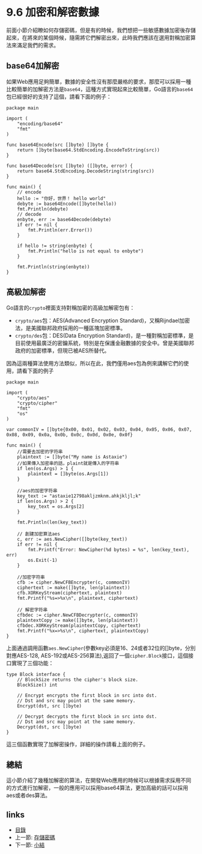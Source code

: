 # 9.6 加密和解密數據
前面小節介紹瞭如何存儲密碼，但是有的時候，我們想把一些敏感數據加密後存儲起來，在將來的某個時候，隨需將它們解密出來，此時我們應該在選用對稱加密算法來滿足我們的需求。

## base64加解密
如果Web應用足夠簡單，數據的安全性沒有那麼嚴格的要求，那麼可以採用一種比較簡單的加解密方法是`base64`，這種方式實現起來比較簡單，Go語言的`base64`包已經很好的支持了這個，請看下面的例子：

	package main

	import (
		"encoding/base64"
		"fmt"
	)

	func base64Encode(src []byte) []byte {
		return []byte(base64.StdEncoding.EncodeToString(src))
	}

	func base64Decode(src []byte) ([]byte, error) {
		return base64.StdEncoding.DecodeString(string(src))
	}

	func main() {
		// encode
		hello := "你好，世界！ hello world"
		debyte := base64Encode([]byte(hello))
		fmt.Println(debyte)
		// decode
		enbyte, err := base64Decode(debyte)
		if err != nil {
			fmt.Println(err.Error())
		}

		if hello != string(enbyte) {
			fmt.Println("hello is not equal to enbyte")
		}

		fmt.Println(string(enbyte))
	}


## 高級加解密

Go語言的`crypto`裡面支持對稱加密的高級加解密包有：

- `crypto/aes`包：AES(Advanced Encryption Standard)，又稱Rijndael加密法，是美國聯邦政府採用的一種區塊加密標準。
- `crypto/des`包：DES(Data Encryption Standard)，是一種對稱加密標準，是目前使用最廣泛的密鑰系統，特別是在保護金融數據的安全中。曾是美國聯邦政府的加密標準，但現已被AES所替代。

因為這兩種算法使用方法類似，所以在此，我們僅用aes包為例來講解它們的使用，請看下面的例子

	package main

	import (
		"crypto/aes"
		"crypto/cipher"
		"fmt"
		"os"
	)

	var commonIV = []byte{0x00, 0x01, 0x02, 0x03, 0x04, 0x05, 0x06, 0x07, 0x08, 0x09, 0x0a, 0x0b, 0x0c, 0x0d, 0x0e, 0x0f}

	func main() {
		//需要去加密的字符串
		plaintext := []byte("My name is Astaxie")
		//如果傳入加密串的話，plaint就是傳入的字符串
		if len(os.Args) > 1 {
			plaintext = []byte(os.Args[1])
		}

		//aes的加密字符串
		key_text := "astaxie12798akljzmknm.ahkjkljl;k"
		if len(os.Args) > 2 {
			key_text = os.Args[2]
		}

		fmt.Println(len(key_text))

		// 創建加密算法aes
		c, err := aes.NewCipher([]byte(key_text))
		if err != nil {
			fmt.Printf("Error: NewCipher(%d bytes) = %s", len(key_text), err)
			os.Exit(-1)
		}

		//加密字符串
		cfb := cipher.NewCFBEncrypter(c, commonIV)
		ciphertext := make([]byte, len(plaintext))
		cfb.XORKeyStream(ciphertext, plaintext)
		fmt.Printf("%s=>%x\n", plaintext, ciphertext)

		// 解密字符串
		cfbdec := cipher.NewCFBDecrypter(c, commonIV)
		plaintextCopy := make([]byte, len(plaintext))
		cfbdec.XORKeyStream(plaintextCopy, ciphertext)
		fmt.Printf("%x=>%s\n", ciphertext, plaintextCopy)
	}


上面通過調用函數`aes.NewCipher`(參數key必須是16、24或者32位的[]byte，分別對應AES-128, AES-192或AES-256算法),返回了一個`cipher.Block`接口，這個接口實現了三個功能：

	type Block interface {
		// BlockSize returns the cipher's block size.
		BlockSize() int

		// Encrypt encrypts the first block in src into dst.
		// Dst and src may point at the same memory.
		Encrypt(dst, src []byte)

		// Decrypt decrypts the first block in src into dst.
		// Dst and src may point at the same memory.
		Decrypt(dst, src []byte)
	}

這三個函數實現了加解密操作，詳細的操作請看上面的例子。

## 總結
這小節介紹了幾種加解密的算法，在開發Web應用的時候可以根據需求採用不同的方式進行加解密，一般的應用可以採用base64算法，更加高級的話可以採用aes或者des算法。


## links
   * [目錄](<preface.md>)
   * 上一節: [存儲密碼](<09.5.md>)
   * 下一節: [小結](<09.7.md>)
